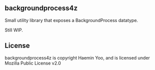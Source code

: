 ## backgroundprocess4z

Small utility library that exposes a BackgroundProcess datatype.

Still WIP.

## License

backgroundprocess4z is copyright Haemin Yoo, and is licensed under Mozilla Public License v2.0
